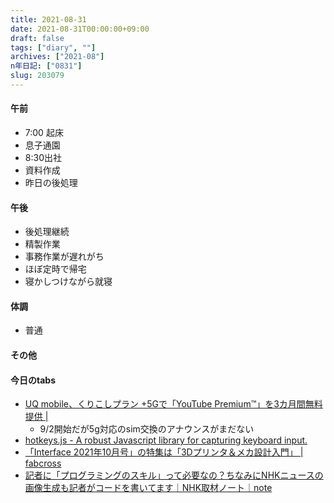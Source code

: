 ```yaml
---
title: 2021-08-31
date: 2021-08-31T00:00:00+09:00
draft: false
tags: ["diary", ""]
archives: ["2021-08"]
n年日記: ["0831"]
slug: 203079
---
```

#### 午前
- 7:00 起床
- 息子通園
- 8:30出社
- 資料作成
- 昨日の後処理
#### 午後
- 後処理継続
- 精製作業
- 事務作業が遅れがち
- ほぼ定時で帰宅
- 寝かしつけながら就寝
#### 体調
- 普通
#### その他
#### 今日のtabs
- [UQ mobile、くりこしプラン +5Gで「YouTube Premium™」を3カ月間無料提供 |](https://www.uqwimax.jp/information/202108311.html)
  - 9/2開始だが5g対応のsim交換のアナウンスがまだない
- [hotkeys.js - A robust Javascript library for capturing keyboard input.](https://wangchujiang.com/hotkeys/)
- [「Interface 2021年10月号」の特集は「3Dプリンタ＆メカ設計入門」 | fabcross](https://fabcross.jp/news/2021/20210819_if10_3dp.html)
- [記者に「プログラミングのスキル」って必要なの？ちなみにNHKニュースの画像生成も記者がコードを書いてます｜NHK取材ノート｜note](https://note.com/nhk_syuzai/n/n9ccbd599da50)